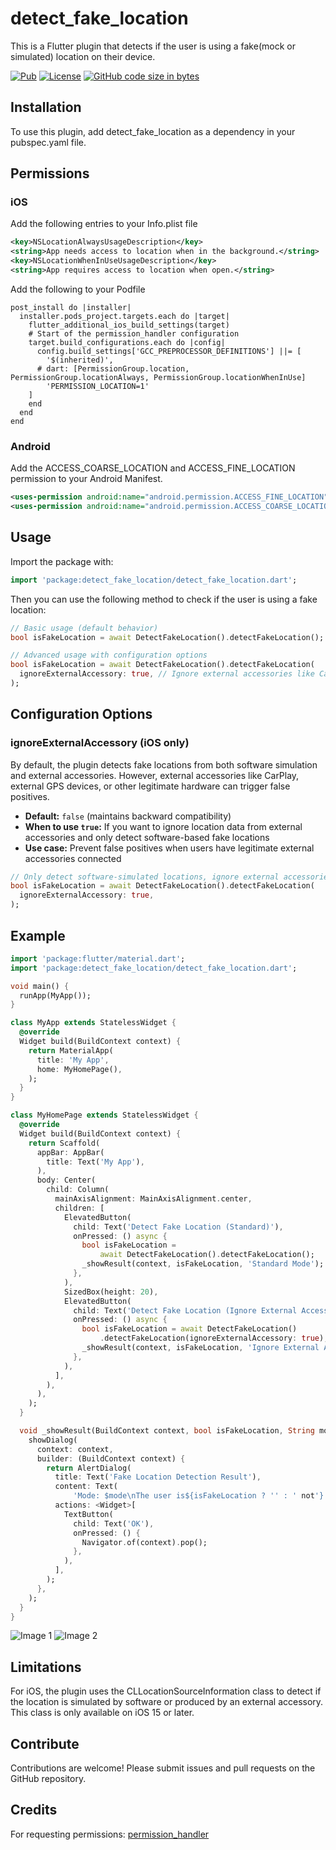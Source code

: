 # detect_fake_location

This is a Flutter plugin that detects if the user is using a fake(mock or simulated) location on their device.

[![Pub](https://img.shields.io/pub/v/detect_fake_location.svg)](https://pub.dev/packages/detect_fake_location)
[![License](https://img.shields.io/badge/licence-BSD3-blue.svg)](https://github.com/sarbagyastha/flutter_rating_bar/blob/master/LICENSE)
[![GitHub code size in bytes](https://img.shields.io/github/languages/code-size/zeexan-dev/detect_fake_location.svg)](https://github.com/zeexan-dev/detect_fake_location)

## Installation

To use this plugin, add detect_fake_location as a dependency in your pubspec.yaml file.

## Permissions

### iOS
Add the following entries to your Info.plist file
```xml
<key>NSLocationAlwaysUsageDescription</key>
<string>App needs access to location when in the background.</string>
<key>NSLocationWhenInUseUsageDescription</key>
<string>App requires access to location when open.</string>
```
Add the following to your Podfile
```pod
post_install do |installer|
  installer.pods_project.targets.each do |target|
    flutter_additional_ios_build_settings(target)
    # Start of the permission_handler configuration
    target.build_configurations.each do |config|
      config.build_settings['GCC_PREPROCESSOR_DEFINITIONS'] ||= [
        '$(inherited)',
      # dart: [PermissionGroup.location, PermissionGroup.locationAlways, PermissionGroup.locationWhenInUse]
        'PERMISSION_LOCATION=1'
    ]
    end
  end
end
```

### Android
Add the ACCESS_COARSE_LOCATION and ACCESS_FINE_LOCATION permission to your Android Manifest.
```xml
<uses-permission android:name="android.permission.ACCESS_FINE_LOCATION" />
<uses-permission android:name="android.permission.ACCESS_COARSE_LOCATION" />
```

## Usage
Import the package with:

```dart
import 'package:detect_fake_location/detect_fake_location.dart';
```

Then you can use the following method to check if the user is using a fake location:

```dart
// Basic usage (default behavior)
bool isFakeLocation = await DetectFakeLocation().detectFakeLocation();

// Advanced usage with configuration options
bool isFakeLocation = await DetectFakeLocation().detectFakeLocation(
  ignoreExternalAccessory: true, // Ignore external accessories like CarPlay
);
```

## Configuration Options

### ignoreExternalAccessory (iOS only)

By default, the plugin detects fake locations from both software simulation and external accessories. However, external accessories like CarPlay, external GPS devices, or other legitimate hardware can trigger false positives.

- **Default:** `false` (maintains backward compatibility)
- **When to use `true`:** If you want to ignore location data from external accessories and only detect software-based fake locations
- **Use case:** Prevent false positives when users have legitimate external accessories connected

```dart
// Only detect software-simulated locations, ignore external accessories
bool isFakeLocation = await DetectFakeLocation().detectFakeLocation(
  ignoreExternalAccessory: true,
);
```

## Example
```dart
import 'package:flutter/material.dart';
import 'package:detect_fake_location/detect_fake_location.dart';

void main() {
  runApp(MyApp());
}

class MyApp extends StatelessWidget {
  @override
  Widget build(BuildContext context) {
    return MaterialApp(
      title: 'My App',
      home: MyHomePage(),
    );
  }
}

class MyHomePage extends StatelessWidget {
  @override
  Widget build(BuildContext context) {
    return Scaffold(
      appBar: AppBar(
        title: Text('My App'),
      ),
      body: Center(
        child: Column(
          mainAxisAlignment: MainAxisAlignment.center,
          children: [
            ElevatedButton(
              child: Text('Detect Fake Location (Standard)'),
              onPressed: () async {
                bool isFakeLocation =
                    await DetectFakeLocation().detectFakeLocation();
                _showResult(context, isFakeLocation, 'Standard Mode');
              },
            ),
            SizedBox(height: 20),
            ElevatedButton(
              child: Text('Detect Fake Location (Ignore External Accessory)'),
              onPressed: () async {
                bool isFakeLocation = await DetectFakeLocation()
                    .detectFakeLocation(ignoreExternalAccessory: true);
                _showResult(context, isFakeLocation, 'Ignore External Accessory Mode');
              },
            ),
          ],
        ),
      ),
    );
  }

  void _showResult(BuildContext context, bool isFakeLocation, String mode) {
    showDialog(
      context: context,
      builder: (BuildContext context) {
        return AlertDialog(
          title: Text('Fake Location Detection Result'),
          content: Text(
              'Mode: $mode\nThe user is${isFakeLocation ? '' : ' not'} using a fake location.'),
          actions: <Widget>[
            TextButton(
              child: Text('OK'),
              onPressed: () {
                Navigator.of(context).pop();
              },
            ),
          ],
        );
      },
    );
  }
}

```

![Image 1](https://user-images.githubusercontent.com/6541601/230794507-3ebf98ff-6cb5-4fae-b713-b1ab4e425308.PNG)
![Image 2](https://user-images.githubusercontent.com/6541601/230794510-159d7dbc-d762-45fc-8b08-6fcfb293a458.PNG)

## Limitations
For iOS, the plugin uses the CLLocationSourceInformation class to detect if the location is simulated by software or produced by an external accessory. This class is only available on iOS 15 or later.

## Contribute
Contributions are welcome! Please submit issues and pull requests on the GitHub repository.

## Credits
For requesting permissions:  [permission_handler](https://pub.dev/packages/permission_handler)
